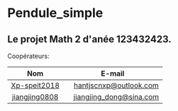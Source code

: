 # Pendule_simple
Le projet Math 2 d'anée 123432423.
---
Coopérateurs:  

Nom|E-mail
:--:|:--:
[Xp-speit2018](https://github.com/Xp-speit2018)|&emsp;hantjscnxp@outlook.com
[jiangjing0808](https://github.com/jiangjing0808)|&emsp;jiangjing_dong@sina.com

